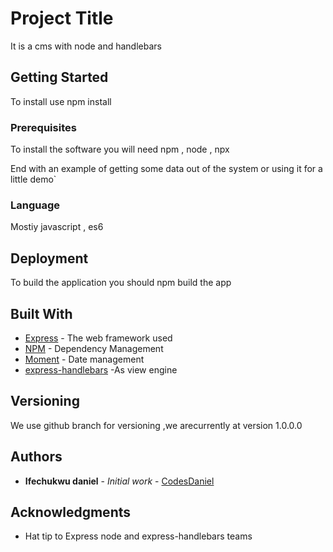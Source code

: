 # Project Title
It is a cms with node and handlebars

## Getting Started
To install use npm install 

### Prerequisites

To install the software you will need npm , node , npx


End with an example of getting some data out of the system or using it for a little demo`

### Language

Mostiy javascript , es6

## Deployment

To build the application you should npm build the app

## Built With

* [Express](https://www.npmjs.com/package/express) - The web framework used
* [NPM](https://www.npmjs.com) - Dependency Management
* [Moment](https://www.npmjs.com/package/moment) - Date management
* [express-handlebars](https://www.npmjs.com/package/express-handlebars) -As view engine


## Versioning

We use github branch for versioning ,we arecurrently at version 1.0.0.0

## Authors

* **Ifechukwu daniel** - *Initial work* - [CodesDaniel](https://github.com/CodesDaniel)



## Acknowledgments

* Hat tip to Express node and express-handlebars teams
